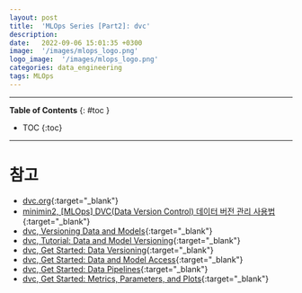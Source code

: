 ```yaml
---
layout: post
title:  'MLOps Series [Part2]: dvc'
description: 
date:   2022-09-06 15:01:35 +0300
image:  '/images/mlops_logo.png'
logo_image:  '/images/mlops_logo.png'
categories: data_engineering
tags: MLOps
---
```

---

**Table of Contents**
{: #toc }
*  TOC
{:toc}

---



# 참고

- [dvc.org](https://dvc.org/){:target="_blank"}
- [minimin2, [MLOps] DVC(Data Version Control) 데이터 버전 관리 사용법](https://minimin2.tistory.com/185){:target="_blank"}
- [dvc, Versioning Data and Models](https://dvc.org/doc/use-cases/versioning-data-and-models){:target="_blank"}
- [dvc, Tutorial: Data and Model Versioning](https://dvc.org/doc/use-cases/versioning-data-and-models/tutorial){:target="_blank"}
- [dvc, Get Started: Data Versioning](https://dvc.org/doc/start/data-management/data-versioning){:target="_blank"}
- [dvc, Get Started: Data and Model Access](https://dvc.org/doc/start/data-management/data-and-model-access){:target="_blank"}
- [dvc, Get Started: Data Pipelines](https://dvc.org/doc/start/data-management/data-pipelines){:target="_blank"}
- [dvc, Get Started: Metrics, Parameters, and Plots](https://dvc.org/doc/start/data-management/metrics-parameters-plots){:target="_blank"}